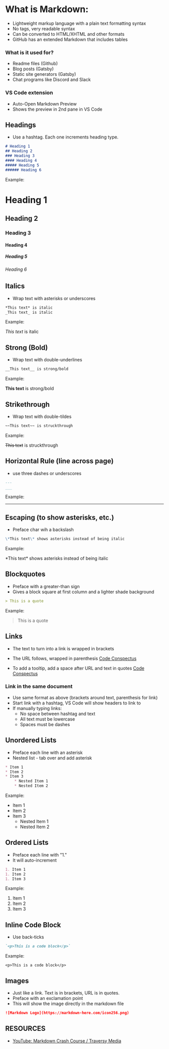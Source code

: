 # What is Markdown:

- Lightweight markup language with a plain text formatting syntax
- No tags, very readable syntax
- Can be converted to HTML/XHTML and other formats
- GitHub has an extended Markdown that includes tables

### What is it used for?

- Readme files (Github)
- Blog posts (Gatsby)
- Static site generators (Gatsby)
- Chat programs like Discord and Slack

### VS Code extension

- Auto-Open Markdown Preview
- Shows the preview in 2nd pane in VS Code

## Headings

- Use a hashtag. Each one increments heading type.

```md
# Heading 1
## Heading 2
### Heading 3
#### Heading 4
##### Heading 5
###### Heading 6
```

Example:

# Heading 1
## Heading 2
### Heading 3
#### Heading 4
##### Heading 5
###### Heading 6

## Italics

- Wrap text with asterisks or underscores

```md
*This text* is italic
_This text_ is italic
```

Example:

*This text* is italic

## Strong (Bold)

- Wrap text with double-underlines

```md
__This text__ is strong/bold
```

Example:

__This text__ is strong/bold

## Strikethrough

- Wrap text with double-tildes

```md
~~This text~~ is struckthrough
```

Example:

~~This text~~ is struckthrough

## Horizontal Rule (line across page)

- use three dashes or underscores

```md
---
___
```

Example:

---

## Escaping (to show asterisks, etc.)

- Preface char wih a backslash

```md
\*This text\* shows asterisks instead of being italic
```

Example:

\*This text\* shows asterisks instead of being italic

## Blockquotes

- Preface with a greater-than sign
- Gives a block square at first column and a lighter shade background

```md
> This is a quote
```

Example:

> This is a quote

## Links

- The text to turn into a link is wrapped in brackets
- The URL follows, wrapped in parenthesis
[Code Conspectus](https://vish213-code.netlify.app/)

- To add a tooltip, add a space after URL and text in quotes
[Code Conspectus](https://vish213-code.netlify.app/ "Code Conspectus")

### Link in the same document

- Use same format as above (brackets around text, parenthesis for link)
- Start link with a hashtag, VS Code will show headers to link to
- If manually typing links:
    - No space between hashtag and text
    - All text must be lowercase
    - Spaces must be dashes


## Unordered Lists

- Preface each line with an asterisk
- Nested list - tab over and add asterisk

```md
* Item 1
* Item 2
* Item 3
    * Nested Item 1
    * Nested Item 2
```

Example:

* Item 1
* Item 2
* Item 3
    * Nested Item 1
    * Nested Item 2

## Ordered Lists

- Preface each line with "1."
- It will auto-increment

```md
1. Item 1
1. Item 2
1. Item 3
```

Example:

1. Item 1
1. Item 2
1. Item 3

## Inline Code Block

- Use back-ticks

```md
`<p>This is a code block</p>`
```

Example:

`<p>This is a code block</p>`

## Images

- Just like a link. Text is in brackets, URL is in quotes.
- Preface with an exclamation point
- This will show the image directly in the markdown file

```md
![Markdown Logo](https://markdown-here.com/icon256.png)
```

## RESOURCES

- [YouTube: Markdown Crash Course / Traversy Media](https://www.youtube.com/watch?v=HUBNt18RFbo)